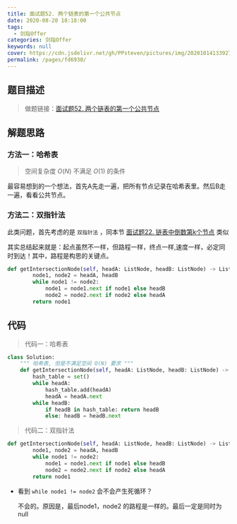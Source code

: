```yaml
---
title: 面试题52. 两个链表的第一个公共节点
date: 2020-08-20 18:18:00
tags: 
  - 剑指Offer
categories: 剑指Offer
keywords: null
cover: https://cdn.jsdelivr.net/gh/PPsteven/pictures/img/20201014133927.png
permalink: /pages/fd6930/
---
```


## 题目描述

> 做题链接：[面试题52. 两个链表的第一个公共节点](https://leetcode-cn.com/problems/liang-ge-lian-biao-de-di-yi-ge-gong-gong-jie-dian-lcof/)

<!--more-->

## 解题思路

### 方法一：哈希表

> 空间复杂度 $O(N)$ 不满足 $O(1)$ 的条件

最容易想到的一个想法，首先A先走一遍，把所有节点记录在哈希表里。然后B走一遍，看看公共节点。

### 方法二：双指针法

此类问题，首先考虑的是 `双指针法` ，同本节 [面试题22. 链表中倒数第k个节点](https://leetcode-cn.com/problems/lian-biao-zhong-dao-shu-di-kge-jie-dian-lcof/) 类似

其实总结起来就是：起点虽然不一样，但路程一样，终点一样,速度一样，必定同时到达！其中，路程是构思的关键点。

```python
def getIntersectionNode(self, headA: ListNode, headB: ListNode) -> ListNode:
        node1, node2 = headA, headB
        while node1 != node2:
            node1 = node1.next if node1 else headB
            node2 = node2.next if node2 else headA
        return node1
```

## 代码

> 代码一：哈希表

```python
class Solution:
    """ 哈希表, 但是不满足空间 O(N) 要求 """
    def getIntersectionNode(self, headA: ListNode, headB: ListNode) -> ListNode:
        hash_table = set()
        while headA:
            hash_table.add(headA)
            headA = headA.next
        while headB:
            if headB in hash_table: return headB
            else: headB = headB.next
```

> 代码二：双指针法

```python
def getIntersectionNode(self, headA: ListNode, headB: ListNode) -> ListNode:
        node1, node2 = headA, headB
        while node1 != node2:
            node1 = node1.next if node1 else headB
            node2 = node2.next if node2 else headA
        return node1
```

- 看到 `while node1 != node2` 会不会产生死循环？

  不会的。原因是，最后node1，node2 的路程是一样的。最后一定是同时为null